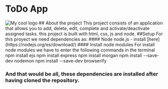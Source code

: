 # ToDo App 
<img src="/Users/wawandco/Documents/To-Dos/ToDo/src/public/images/img" alt="My cool logo"/>
## About the project
This project consists of an application that allows you to add, delete, edit, complete and activate/deactivate assigned tasks. this project is built with html, css, js and node.
##Setup
For this proyect we need dependencies as:
#### Node
node.js  - install [here](https://nodejs.org/es/download/)
#### Install node modules
For install node modules we have to enter the following commands in the terminal
npm install ejs
npm install express
npm install morgan
npm install --save-dev nodemon
npm install --save-dev browserify

### And that would be all, these dependencies are installed after having cloned the repository.